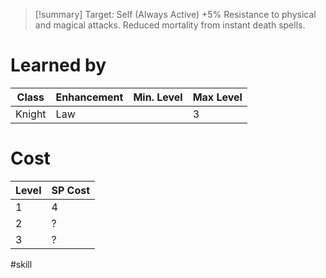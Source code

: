 >[!summary]
>Target: Self (Always Active)
>+5% Resistance to physical and magical attacks.
>Reduced mortality from instant death spells.
# Learned by
| Class  | Enhancement | Min. Level | Max Level |
| ------ | ----------- | ---------- | --------- |
| Knight | Law         |            | 3         |
# Cost
| Level | SP Cost |
| ----- | ------- |
| 1     | 4       |
| 2     | ?       |
| 3     | ?       | 

#skill 